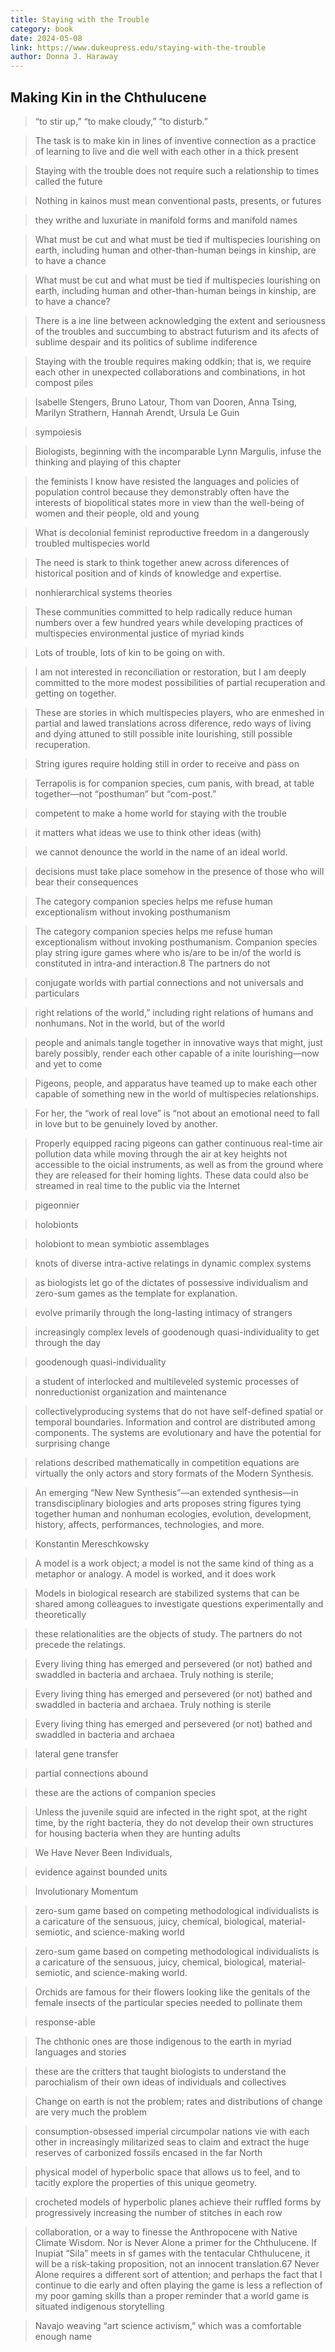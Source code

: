 ```yaml
---
title: Staying with the Trouble 
category: book 
date: 2024-05-08 
link: https://www.dukeupress.edu/staying-with-the-trouble 
author: Donna J. Haraway 
---
```


## Making Kin in the Chthulucene  

> “to stir up,” “to make cloudy,” “to disturb.”

> The task is to make kin in lines of inventive connection as a practice of learning to live and die well with each other in a thick present

> Staying with the trouble does not require such a relationship to times called the future

> Nothing in kainos must mean conventional pasts, presents, or futures

> they writhe and luxuriate in manifold forms and manifold names

> What must be cut and what must be tied if multispecies lourishing on earth, including human and other-than-human beings in kinship, are to have a chance

> What must be cut and what must be tied if multispecies lourishing on earth, including human and other-than-human beings in kinship, are to have a chance?

> There is a ine line between acknowledging the extent and seriousness of the troubles and succumbing to abstract futurism and its afects of sublime despair and its politics of sublime indiference

> Staying with the trouble requires making oddkin; that is, we require each other in unexpected collaborations and combinations, in hot compost piles

> Isabelle Stengers, Bruno Latour, Thom van Dooren, Anna Tsing, Marilyn Strathern, Hannah Arendt, Ursula Le Guin

> sympoiesis

> Biologists, beginning with the incomparable Lynn Margulis, infuse the thinking and playing of this chapter

> the feminists I know have resisted the languages and policies of population control because they demonstrably often have the interests of biopolitical states more in view than the well-being of women and their people, old and young

> What is decolonial feminist reproductive freedom in a dangerously troubled multispecies world

> The need is stark to think together anew across diferences of historical position and of kinds of knowledge and expertise.

> nonhierarchical systems theories

> These communities committed to help radically reduce human numbers over a few hundred years while developing practices of multispecies environmental justice of myriad kinds

> Lots of trouble, lots of kin to be going on with.

> I am not interested in reconciliation or restoration, but I am deeply committed to the more modest possibilities of partial recuperation and getting on together.

> These are stories in which multispecies players, who are enmeshed in partial and lawed translations across diference, redo ways of living and dying attuned to still possible inite lourishing, still possible recuperation.

> String igures require holding still in order to receive and pass on

> Terrapolis is for companion species, cum panis, with bread, at table together—not “posthuman” but “com-post.”

> competent to make a home world for staying with the trouble

> it matters what ideas we use to think other ideas (with)

> we cannot denounce the world in the name of an ideal world.

> decisions must take place somehow in the presence of those who will bear their consequences

> The category companion species helps me refuse human exceptionalism without invoking posthumanism

> The category companion species helps me refuse human exceptionalism without invoking posthumanism. Companion species play string igure games where who is/are to be in/of the world is constituted in intra-and interaction.8 The partners do not

> conjugate worlds with partial connections and not universals and particulars

> right relations of the world,” including right relations of humans and nonhumans. Not in the world, but of the world

> people and animals tangle together in innovative ways that might, just barely possibly, render each other capable of a inite lourishing—now and yet to come

> Pigeons, people, and apparatus have teamed up to make each other capable of something new in the world of multispecies relationships.

> For her, the “work of real love” is “not about an emotional need to fall in love but to be genuinely loved by another.

> Properly equipped racing pigeons can gather continuous real-time air pollution data while moving through the air at key heights not accessible to the oicial instruments, as well as from the ground where they are released for their homing lights. These data could also be streamed in real time to the public via the Internet

> pigeonnier

> holobionts

> holobiont to mean symbiotic assemblages

> knots of diverse intra-active relatings in dynamic complex systems

> as biologists let go of the dictates of possessive individualism and zero-sum games as the template for explanation.

> evolve primarily through the long-lasting intimacy of strangers

> increasingly complex levels of goodenough quasi-individuality to get through the day

> goodenough quasi-individuality

> a student of interlocked and multileveled systemic processes of nonreductionist organization and maintenance

> collectivelyproducing systems that do not have self-defined spatial or temporal boundaries. Information and control are distributed among components. The systems are evolutionary and have the potential for surprising change

> relations described mathematically in competition equations are virtually the only actors and story formats of the Modern Synthesis.

> An emerging “New New Synthesis”—an extended synthesis—in transdisciplinary biologies and arts proposes string figures tying together human and nonhuman ecologies, evolution, development, history, affects, performances, technologies, and more.

> Konstantin Mereschkowsky

> A model is a work object; a model is not the same kind of thing as a metaphor or analogy. A model is worked, and it does work

> Models in biological research are stabilized systems that can be shared among colleagues to investigate questions experimentally and theoretically

> these relationalities are the objects of study. The partners do not precede the relatings.

> Every living thing has emerged and persevered (or not) bathed and swaddled in bacteria and archaea. Truly nothing is sterile;

> Every living thing has emerged and persevered (or not) bathed and swaddled in bacteria and archaea. Truly nothing is sterile

> Every living thing has emerged and persevered (or not) bathed and swaddled in bacteria and archaea

> lateral gene transfer

> partial connections abound

> these are the actions of companion species

> Unless the juvenile squid are infected in the right spot, at the right time, by the right bacteria, they do not develop their own structures for housing bacteria when they are hunting adults

> We Have Never Been Individuals,

> evidence against bounded units

> Involutionary Momentum

> zero-sum game based on competing methodological individualists is a caricature of the sensuous, juicy, chemical, biological, material-semiotic, and science-making world

> zero-sum game based on competing methodological individualists is a caricature of the sensuous, juicy, chemical, biological, material-semiotic, and science-making world.

> Orchids are famous for their flowers looking like the genitals of the female insects of the particular species needed to pollinate them

> response-able

> The chthonic ones are those indigenous to the earth in myriad languages and stories

> these are the critters that taught biologists to understand the parochialism of their own ideas of individuals and collectives

> Change on earth is not the problem; rates and distributions of change are very much the problem

> consumption-obsessed imperial circumpolar nations vie with each other in increasingly militarized seas to claim and extract the huge reserves of carbonized fossils encased in the far North

> physical model of hyperbolic space that allows us to feel, and to tacitly explore the properties of this unique geometry.

> crocheted models of hyperbolic planes achieve their ruffled forms by progressively increasing the number of stitches in each row

> collaboration, or a way to finesse the Anthropocene with Native Climate Wisdom. Nor is Never Alone a primer for the Chthulucene. If Inupiat “Sila” meets in sf games with the tentacular Chthulucene, it will be a risk-taking proposition, not an innocent translation.67 Never Alone requires a different sort of attention; and perhaps the fact that I continue to die early and often playing the game is less a reflection of my poor gaming skills than a proper reminder that a world game is situated indigenous storytelling

> Navajo weaving “art science activism,” which was a comfortable enough name 
